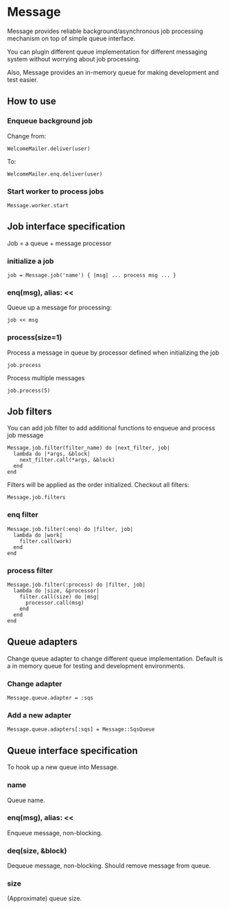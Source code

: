 # Message

Message provides reliable background/asynchronous job processing mechanism on top of simple queue interface.

You can plugin different queue implementation for different messaging system without worrying about job processing.

Also, Message provides an in-memory queue for making development and test easier.

## How to use

### Enqueue background job

Change from:

    WelcomeMailer.deliver(user)

To:

    WelcomeMailer.enq.deliver(user)

### Start worker to process jobs

    Message.worker.start

## Job interface specification

Job = a queue + message processor

### initialize a job

    job = Message.job('name') { |msg| ... process msg ... }

### enq(msg), alias: <<

Queue up a message for processing:

    job << msg

### process(size=1)

Process a message in queue by processor defined when initializing the job

    job.process

Process multiple messages

    job.process(5)

## Job filters

You can add job filter to add additional functions to enqueue and process job message

    Message.job.filter(filter_name) do |next_filter, job|
      lambda do |*args, &block|
        next_filter.call(*args, &block)
      end
    end

Filters will be applied as the order initialized.
Checkout all filters:

    Message.job.filters

### enq filter

    Message.job.filter(:enq) do |filter, job|
      lambda do |work|
        filter.call(work)
      end
    end

### process filter


    Message.job.filter(:process) do |filter, job|
      lambda do |size, &processor|
        filter.call(size) do |msg|
          processor.call(msg)
        end
      end
    end

## Queue adapters

Change queue adapter to change different queue implementation. Default is a in memory queue for testing and development environments.

### Change adapter

    Message.queue.adapter = :sqs

### Add a new adapter

    Message.queue.adapters[:sqs] = Message::SqsQueue

## Queue interface specification

To hook up a new queue into Message.

### name

Queue name.

### enq(msg), alias: <<

Enqueue message, non-blocking.

### deq(size, &block)

Dequeue message, non-blocking. Should remove message from queue.

### size

(Approximate) queue size.


